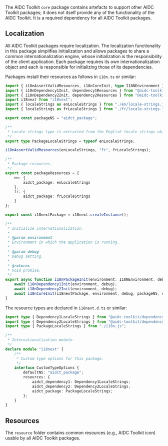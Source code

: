 The AIDC Toolkit `core` package contains artefacts to support other AIDC Toolkit packages; it does not itself provide
any of the functionality of the AIDC Toolkit. It is a required dependency for all AIDC Toolkit packages.

## Localization

All AIDC Toolkit packages require localization. The localization functionality in this package simplifies initialization
and allows packages to share a common internationalization engine, whose initialization is the responsibility of the
client application. Each package requires its own internationalization object and each is responsible for initializing
those of its dependencies.

Packages install their resources as follows in `i18n.ts` or similar:

```typescript
import { i18nAssertValidResources, i18nCoreInit, type I18NEnvironment } from "@aidc-toolkit/core";
import { i18nDependency1Init, dependency1Resources } from "@aidc-toolkit/dependency1";
import { i18nDependency2Init, dependency2Resources } from "@aidc-toolkit/dependency2";
import i18next from "i18next";
import { localeStrings as enLocaleStrings } from "./en/locale-strings.js";
import { localeStrings as frLocaleStrings } from "./fr/locale-strings.js";

export const packageNS = "aidct_package";

/**
 * Locale strings type is extracted from the English locale strings object.
 */
export type PackageLocaleStrings = typeof enLocaleStrings;

i18nAssertValidResources(enLocaleStrings, "fr", frLocaleStrings);

/**
 * Package resources.
 */
export const packageResources = {
    en: {
        aidct_package: enLocaleStrings
    },
    fr: {
        aidct_package: frLocaleStrings
    }
};

export const i18nextPackage = i18next.createInstance();

/**
 * Initialize internationalization.
 *
 * @param environment
 * Environment in which the application is running.
 *
 * @param debug
 * Debug setting.
 *
 * @returns
 * Void promise.
 */
export async function i18nPackageInit(environment: I18NEnvironment, debug = false): Promise<void> {
    await i18nDependency1Init(environment, debug);
    await i18nDependency2Init(environment, debug);
    await i18nCoreInit(i18nextPackage, environment, debug, packageNS, dependency1Resources, dependency2Resources, packageResources);
}
```

The resource types are declared in `i18next.d.ts` or similar:

```typescript
import type { Dependency1LocaleStrings } from "@aidc-toolkit/dependency1";
import type { Dependency2LocaleStrings } from "@aidc-toolkit/dependency2";
import type { PackageLocaleStrings } from "./i18n.js";

/**
 * Internationalization module.
 */
declare module "i18next" {
    /**
     * Custom type options for this package.
     */
    interface CustomTypeOptions {
        defaultNS: "aidct_package";
        resources: {
            aidct_dependency1: Dependency1LocaleStrings;
            aidct_dependency2: Dependency2LocaleStrings;
            aidct_package: PackageLocaleStrings;
        };
    }
}
```

## Resources

The `resource` folder contains common resources (e.g., AIDC Toolkit icon) usable by all AIDC Toolkit packages.
